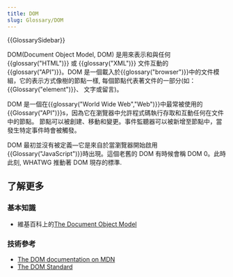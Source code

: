 ```yaml
---
title: DOM
slug: Glossary/DOM
---
```


{{GlossarySidebar}}

DOM(Document Object Model, DOM) 是用來表示和與任何{{glossary("HTML")}} 或 {{glossary("XML")}} 文件互動的 {{glossary("API")}}。DOM 是一個載入於{{glossary("browser")}}中的文件模組，它的表示方式像樹的節點一樣, 每個節點代表著文件的一部分(如：{{Glossary("element")}}、 文字或留言)。

DOM 是一個在{{glossary("World Wide Web","Web")}}中最常被使用的{{Glossary("API")}}s，因為它在瀏覽器中允許程式碼執行存取和互動任何在文件中的節點。 節點可以被創建、移動和變更。事件監聽器可以被新增至節點中，當發生特定事件時會被觸發。

DOM 最初並沒有被定義—它是來自於當瀏覽器開始啟用{{Glossary("JavaScript")}}時出現。這個老舊的 DOM 有時候會稱 DOM 0。此時此刻, WHATWG 推動著 DOM 現存的標準.

## 了解更多

### 基本知識

- 維基百科上的[The Document Object Model](https://zh.wikipedia.org/wiki/Document_Object_Model)

### 技術參考

- [The DOM documentation on MDN](/en-US/docs/Web/API/Document_Object_Model)
- [The DOM Standard](https://dom.spec.whatwg.org/)
